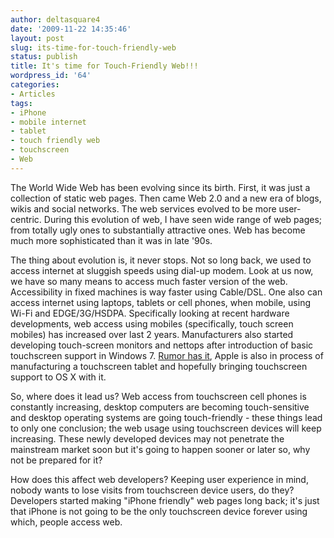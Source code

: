 ```yaml
---
author: deltasquare4
date: '2009-11-22 14:35:46'
layout: post
slug: its-time-for-touch-friendly-web
status: publish
title: It's time for Touch-Friendly Web!!!
wordpress_id: '64'
categories:
- Articles
tags:
- iPhone
- mobile internet
- tablet
- touch friendly web
- touchscreen
- Web
---
```


The World Wide Web has been evolving since its birth. First, it was just a collection of static web pages. Then came Web 2.0 and a new era of blogs, wikis and social networks. The web services evolved to be more user-centric. During this evolution of web, I have seen wide range of web pages; from totally ugly ones to substantially attractive ones. Web has become much more sophisticated than it was in late '90s.

The thing about evolution is, it never stops. Not so long back, we used to access internet at sluggish speeds using dial-up modem. Look at us now, we have so many means to access much faster version of the web. Accessibility in fixed machines is way faster using Cable/DSL. One also can access internet using laptops, tablets or cell phones, when mobile, using Wi-Fi and EDGE/3G/HSDPA. Specifically looking at recent hardware developments, web access using mobiles (specifically, touch screen mobiles) has increased over last 2 years. Manufacturers also started developing touch-screen monitors and nettops after introduction of basic touchscreen support in Windows 7. [Rumor has it](http://www.engadget.com/tag/apple+tablet/), Apple is also in process of manufacturing a touchscreen tablet and hopefully bringing touchscreen support to OS X with it.

So, where does it lead us? Web access from touchscreen cell phones is constantly increasing, desktop computers are becoming touch-sensitive and desktop operating systems are going touch-friendly - these things lead to only one conclusion; the web usage using touchscreen devices will keep increasing. These newly developed devices may not penetrate the mainstream market soon but it's going to happen sooner or later so, why not be prepared for it?

How does this affect web developers? Keeping user experience in mind, nobody wants to lose visits from touchscreen device users, do they? Developers started making "iPhone friendly" web pages long back; it's just that iPhone is not going to be the only touchscreen device forever using which, people access
web.

